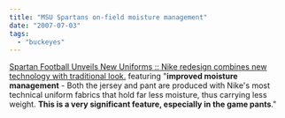 ```yaml
---
title: "MSU Spartans on-field moisture management"
date: "2007-07-03"
tags: 
  - "buckeyes"
---
```


[Spartan Football Unveils New Uniforms :: Nike redesign combines new technology with traditional look.](http://msuspartans.cstv.com/sports/m-footbl/spec-rel/052607aac.html "Spartan Football Unveils New Uniforms :: Nike redesign combines new technology with traditional look.") featuring "**improved moisture management** - Both the jersey and pant are produced with Nike's most technical uniform fabrics that hold far less moisture, thus carrying less weight. **This is a very significant feature, especially in the game pants**."
